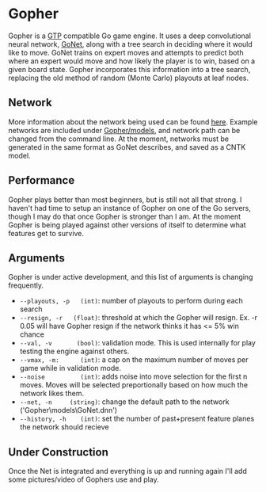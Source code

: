 # Gopher
Gopher is a [GTP](https://senseis.xmp.net/?GoTextProtocol) compatible Go game engine. It uses a deep convolutional neural network, [GoNet](https://github.com/MaxCarlson/GoNet), along with a tree search in deciding where it would like to move. GoNet trains on expert moves and attempts to predict both where an expert would move and how likely the player is to win, based on a given board state. Gopher incorporates this information into a tree search, replacing the old method of random (Monte Carlo) playouts at leaf nodes. 

## Network
More information about the network being used can be found [here](https://github.com/MaxCarlson/GoNet). Example networks are included under [Gopher/models](https://github.com/MaxCarlson/Gopher/tree/master/Gopher/models), and network path can be changed from the command line. At the moment, networks must be generated in the same format as GoNet describes, and saved as a CNTK model. 

## Performance
Gopher plays better than most beginners, but is still not all that strong. I haven't had time to setup an instance of Gopher on one of the Go servers, though I may do that once Gopher is stronger than I am. At the moment Gopher is being played against other versions of itself to determine what features get to survive.

## Arguments
Gopher is under active development, and this list of arguments is changing frequently. 

* `--playouts, -p   (int)`: number of playouts to perform during each search
* `--resign, -r   (float)`: threshold at which the Gopher will resign. Ex. -r 0.05 will have Gopher resign if the network thinks it has <= 5% win chance
* `--val, -v       (bool)`: validation mode. This is used internally for play testing the engine against others. 
* `--vmax, -m:      (int)`: a cap on the maximum number of moves per game while in validation mode. 
* `--noise          (int)`: adds noise into move selection for the first n moves. Moves will be selected preportionally based on how much the network likes them.
* `--net, -n     (string)`: change the default path to the network ('Gopher\models\GoNet.dnn')
* `--history, -h    (int)`: set the number of past+present feature planes the network should recieve


## Under Construction
Once the Net is integrated and everything is up and running again I'll add some pictures/video of Gophers use and play.
